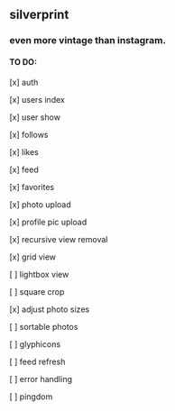 ## silverprint

### even more vintage than instagram.

#### TO DO:

[x] auth

[x] users index

[x] user show

[x] follows

[x] likes

[x] feed

[x] favorites

[x] photo upload

[x] profile pic upload

[x] recursive view removal

[x] grid view

[ ] lightbox view

[ ] square crop

[x] adjust photo sizes

[ ] sortable photos

[ ] glyphicons

[ ] feed refresh

[ ] error handling

[ ] pingdom
